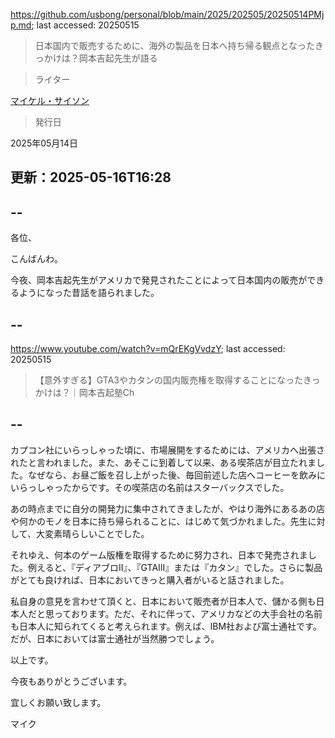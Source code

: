 https://github.com/usbong/personal/blob/main/2025/202505/20250514PMjp.md; last accessed: 20250515

> 日本国内で販売するために、海外の製品を日本へ持ち帰る観点となったきっかけは？岡本吉起先生が語る

> ライター

[マイケル・サイソン](https://www.linkedin.com/in/michaelsyson/)

> 発行日

2025年05月14日

## 更新：2025-05-16T16:28

## --

各位、

こんばんわ。

今夜、岡本吉起先生がアメリカで発見されたことによって日本国内の販売ができるようになった昔話を語られました。

## --

https://www.youtube.com/watch?v=mQrEKgVvdzY; last accessed: 20250515

> 【意外すぎる】GTA3やカタンの国内販売権を取得することになったきっかけは？｜岡本吉起塾Ch 

## --

カプコン社にいらっしゃった頃に、市場展開をするためには、アメリカへ出張されたと言われました。また、あそこに到着して以来、ある喫茶店が目立たれました。なぜなら、お昼ご飯を召し上がった後、毎回前述した店へコーヒーを飲みにいらっしゃったからです。その喫茶店の名前はスターバックスでした。

あの時点までに自分の開発力に集中されてきましたが、やはり海外にあるあの店や何かのモノを日本に持ち帰られることに、はじめて気づかれました。先生に対して、大変素晴らしいことでした。

それゆえ、何本のゲーム版権を取得するために努力され、日本で発売されました。例えると、『ディアブロII』、『GTAIII』または『カタン』でした。さらに製品がとても良ければ、日本においてきっと購入者がいると話されました。

私自身の意見を言わせて頂くと、日本において販売者が日本人で、儲かる側も日本人だと思っております。ただ、それに伴って、アメリカなどの大手会社の名前も日本人に知られてくると考えられます。例えば、IBM社および富士通社です。だが、日本においては富士通社が当然勝つでしょう。

以上です。

今夜もありがとうございます。

宜しくお願い致します。

マイク
